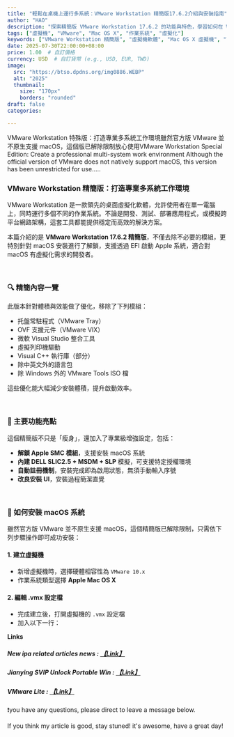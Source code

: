 ```yaml
---
title: "輕鬆在桌機上運行多系統：VMware Workstation 精簡版17.6.2介紹與安裝指南"
author: "HAO"
description: "探索精簡版 VMware Workstation 17.6.2 的功能與特色，學習如何在 Windows 上安裝並運行 macOS 系統，打造靈活的多系統開發與測試環境。"
tags: ["虛擬機", "VMware", "Mac OS X", "作業系統", "虛擬化"]
keywords: ["VMware Workstation 精簡版", "虛擬機軟體", "Mac OS X 虛擬機", "VMware 教學", "桌面虛擬化"]
date: 2025-07-30T22:00:00+08:00
price: 1.00  # 自訂價格
currency: USD  # 自訂貨幣 (e.g., USD, EUR, TWD)
image:
  src: "https://btso.dpdns.org/img0886.WEBP"
  alt: "2025"
  thumbnail:
    size: "170px"
    borders: "rounded"
draft: false
categories:

---
```


VMware Workstation 特殊版：打造專業多系統工作環境雖然官方版 VMware 並不原生支援 macOS，這個版已解除限制放心使用VMware Workstation Special Edition: Create a professional multi-system work environment Although the official version of VMware does not natively support macOS, this version has been unrestricted for use.....
<!--more-->

### VMware Workstation 精簡版：打造專業多系統工作環境

VMware Workstation 是一款領先的桌面虛擬化軟體，允許使用者在單一電腦上，同時運行多個不同的作業系統。不論是開發、測試、部署應用程式，或模擬跨平台網路架構，這套工具都能提供穩定而高效的解決方案。

本篇介紹的是 **VMware Workstation 17.6.2 精簡版**，不僅去除不必要的模組，更特別針對 macOS 安裝進行了解鎖，支援透過 EFI 啟動 Apple 系統，適合對 macOS 有虛擬化需求的開發者。

<br>

### 🔍 精簡內容一覽

此版本針對體積與效能做了優化，移除了下列模組：

- 托盤常駐程式（VMware Tray）
- OVF 支援元件（VMware VIX）
- 微軟 Visual Studio 整合工具
- 虛擬列印機驅動
- Visual C++ 執行庫（部分）
- 除中英文外的語言包
- 除 Windows 外的 VMware Tools ISO 檔

這些優化能大幅減少安裝體積，提升啟動效率。

<br>

### 🌟 主要功能亮點

這個精簡版不只是「瘦身」，還加入了專業級增強設定，包括：

- **解鎖 Apple SMC 模組**，支援安裝 macOS 系統
- **內建 DELL SLIC2.5 + MSDM + SLP** 模擬，可支援特定授權環境
- **自動註冊機制**，安裝完成即為啟用狀態，無須手動輸入序號
- **改良安裝 UI**，安裝過程簡潔直覺

<br>

### 🍎 如何安裝 macOS 系統

雖然官方版 VMware 並不原生支援 macOS，這個精簡版已解除限制，只需依下列步驟操作即可成功安裝：

#### 1. 建立虛擬機
- 新增虛擬機時，選擇硬體相容性為 `VMware 10.x`
- 作業系統類型選擇 **Apple Mac OS X**

#### 2. 編輯 .vmx 設定檔
- 完成建立後，打開虛擬機的 `.vmx` 設定檔
- 加入以下一行：

**Links**

##### **<font style="background: "> New ipa related articles news : [【Link】](https://www.patreon.com/hao8?utm_medium=unknown&utm_source=join_link&utm_campaign=creatorshare_creator&utm_content=copyLink)</font>** 

##### **<font style="background:  ">Jianying SVIP Unlock Portable Win : [【Link】](https://haee.dpdns.org/post/capcut/)</font>** 

##### **<font style="background: "> VMware Lite : [【Link】](https://www.mediafire.com/file/6fwlfqmt5o7hj59/VMware+Lite.zip/file)</font>** 

❗️you have any questions, please direct to leave a message below.

If you think my article is good, stay stuned! it's awesome, have a great day!
